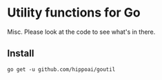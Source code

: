# Utility functions for Go

Misc. Please look at the code to see what's in there.

## Install

`go get -u github.com/hippoai/goutil`
